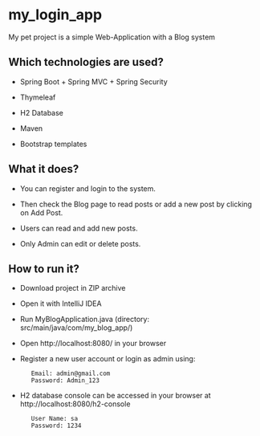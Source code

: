 # my_login_app


My pet project is a simple Web-Application with a Blog system


## Which technologies are used?

- Spring Boot + Spring MVC + Spring Security

- Thymeleaf

- H2 Database

- Maven

- Bootstrap templates


## What it does?

- You can register and login to the system.

- Then check the Blog page to read posts or add a new post by clicking on Add Post.

- Users can read and add new posts.

- Only Admin can edit or delete posts.


## How to run it?

- Download project in ZIP archive

- Open it with IntelliJ IDEA

- Run  MyBlogApplication.java  (directory: src/main/java/com/my_blog_app/)

- Open http://localhost:8080/ in your browser

- Register a new user account or login as admin using:

		 Email: admin@gmail.com
		 Password: Admin_123

- H2 database console can be accessed in your browser at http://localhost:8080/h2-console

		 User Name: sa
		 Password: 1234
